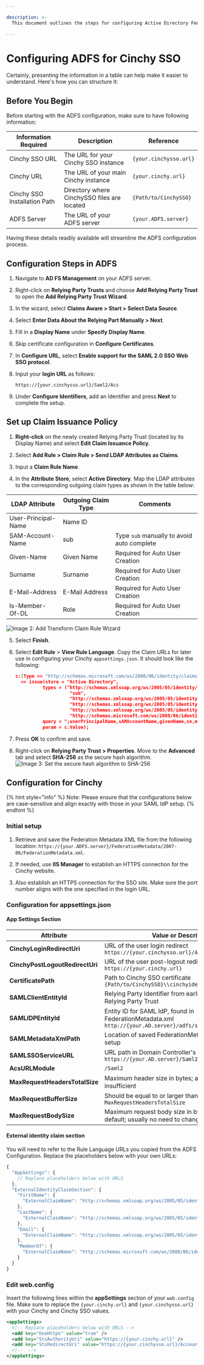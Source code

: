 ```yaml
---

description: >-
  This document outlines the steps for configuring Active Directory Federation Services (ADFS) to facilitate Single Sign-On (SSO) with Cinchy.

---
```


# Configuring ADFS for Cinchy SSO

Certainly, presenting the information in a table can help make it easier to understand. Here's how you can structure it:

## Before You Begin

Before starting with the ADFS configuration, make sure to have following information:

| Information Required         | Description                                 | Reference              |
| ---------------------------- | ------------------------------------------- | ---------------------- |
| Cinchy SSO URL               | The URL for your Cinchy SSO instance        | `{your.cinchysso.url}` |
| Cinchy URL                   | The URL of your main Cinchy instance        | `{your.cinchy.url}`    |
| Cinchy SSO Installation Path | Directory where CinchySSO files are located | `{Path/to/CinchySSO}`  |
| ADFS Server                  | The URL of your ADFS server                 | `{your.ADFS.server}`   |

Having these details readily available will streamline the ADFS configuration process.

## Configuration Steps in ADFS

1. Navigate to **AD FS Management** on your ADFS server.

2. Right-click on **Relying Party Trusts** and choose **Add Relying Party Trust** to open the **Add Relying Party Trust Wizard**.  

3. In the wizard, select **Claims Aware > Start > Select Data Source**.

4. Select **Enter Data About the Relying Part Manually > Next**.

5. Fill in a **Display Name** under **Specify Display Name**.

6. Skip certificate configuration in **Configure Certificates**.

7. In **Configure URL**, select **Enable support for the SAML 2.0 SSO Web SSO protocol**.

8. Input your **login URL** as follows:

   ```
   https://{your.cinchysso.url}/Saml2/Acs
   ```

9. Under **Configure Identifiers**, add an Identifier and press **Next** to complete the setup.

## Set up Claim Issuance Policy

1. **Right-click** on the newly created Relying Party Trust (located by its Display Name) and select **Edit Claim Issuance Policy**.

2. Select **Add Rule > Claim Rule > Send LDAP Attributes as Claims**.

3. Input a **Claim Rule Name**.

4. In the **Attribute Store**, select **Active Directory**. Map the LDAP attributes to the corresponding outgoing claim types as shown in the table below:

| LDAP Attribute      | Outgoing Claim Type | Comments                                   |
| ------------------- | ------------------- | ------------------------------------------ |
| User-Principal-Name | Name ID             |                                            |
| SAM-Account-Name    | sub                 | Type `sub` manually to avoid auto complete |
| Given-Name          | Given Name          | Required for Auto User Creation            |
| Surname             | Surname             | Required for Auto User Creation            |
| E-Mail-Address      | E-Mail Address      | Required for Auto User Creation            |
| Is-Member-Of-DL     | Role                | Required for Auto User Creation            |

![Image 2: Add Transform Claim Rule Wizard](<../../../../../.gitbook/assets/image (495).png>)

5. Select **Finish**.

6. Select **Edit Rule** > **View Rule Language**. Copy the Claim URLs for later use in configuring your Cinchy `appsettings.json`. It should look like the following:
    ```json
    c:[Type == "http://schemas.microsoft.com/ws/2008/06/identity/claims/windowsaccountname", Issuer == "AD AUTHORITY"]
      => issue(store = "Active Directory",
              types = ("http://schemas.xmlsoap.org/ws/2005/05/identity/claims/nameidentifier",
                        "sub",
                        "http://schemas.xmlsoap.org/ws/2005/05/identity/claims/givenname",
                        "http://schemas.xmlsoap.org/ws/2005/05/identity/claims/surname",
                        "http://schemas.xmlsoap.org/ws/2005/05/identity/claims/emailaddress",
                        "http://schemas.microsoft.com/ws/2008/06/identity/claims/role"),
              query = ";userPrincipalName,sAMAccountName,givenName,sn,mail,memberOf;{0}",
              param = c.Value);
    ```
    

7. Press **OK** to confirm and save.

8. Right-click on **Relying Party Trust > Properties**. Move to the **Advanced** tab and select **SHA-256** as the secure hash algorithm.  
   ![Image 3: Set the secure hash algorithm to SHA-256](<../../../../../.gitbook/assets/image (583).png>)

## Configuration for Cinchy

{% hint style="info" %}
Note: Please ensure that the configurations below are case-sensitive and align exactly with those in your SAML IdP setup.
{% endhint %}

### Initial setup

1. Retrieve and save the Federation Metadata XML file from the following location: `https://{your.ADFS.server}/FederationMetadata/2007-06/FederationMetadata.xml`.

2. If needed, use **IIS Manager** to establish an HTTPS connection for the Cinchy website.

3. Also establish an HTTPS connection for the SSO site. Make sure the port number aligns with the one specified in the login URL.

### Configuration for appsettings.json

#### App Settings Section

| Attribute                       | Value or Description                                                                                     |
| ------------------------------- | -------------------------------------------------------------------------------------------------------- |
| **CinchyLoginRedirectUri**      | URL of the user login redirect<br>`https://{your.cinchysso.url}/Account/LoginRedirect`                   |
| **CinchyPostLogoutRedirectUri** | URL of the user post-logout redirect<br>`https://{your.cinchy.url}`                                      |
| **CertificatePath**             | Path to Cinchy SSO certificate<br>`{Path/to/CinchySSO}\\cinchyidentitysrv.pfx`                           |
| **SAMLClientEntityId**          | Relying Party Identifier from earlier-configured Relying Party Trust                                     |
| **SAMLIDPEntityId**             | Entity ID for SAML IdP, found in FederationMetadata.xml<br>`http://{your.AD.server}/adfs/services/trust` |
| **SAMLMetadataXmlPath**         | Location of saved FederationMetadata.xml from Initial setup                                              |
| **SAMLSSOServiceURL**           | URL path in Domain Controller's in-service endpoints<br>`https://{your.AD.server}/Saml2/Acs`             |
| **AcsURLModule**                | `/Saml2`                                                                                                 |
| **MaxRequestHeadersTotalSize**  | Maximum header size in bytes; adjustable if default is insufficient                                      |
| **MaxRequestBufferSize**        | Should be equal to or larger than `MaxRequestHeadersTotalSize`                                           |
| **MaxRequestBodySize**          | Maximum request body size in bytes (use `-1` for default; usually no need to change)                     |

#### External identity claim section

You will need to refer to the Rule Language URLs you copied from the ADFS Configuration. Replace the placeholders below with your own URLs:

```js
{
  "AppSettings": {
    // Replace placeholders below with URLS
  },
  "ExternalIdentityClaimSection": {
    "FirstName": {
      "ExternalClaimName": "http://schemas.xmlsoap.org/ws/2005/05/identity/claims/givenname"
    },
    "LastName": {
      "ExternalClaimName": "http://schemas.xmlsoap.org/ws/2005/05/identity/claims/surname"
    },
    "Email": {
      "ExternalClaimName": "http://schemas.xmlsoap.org/ws/2005/05/identity/claims/emailaddress"
    },
    "MemberOf": {
      "ExternalClaimName": "http://schemas.microsoft.com/ws/2008/06/identity/claims/role"
    }
  }
}
```

### Edit web.config

Insert the following lines within the **appSettings** section of your `web.config` file. Make sure to replace the 
`{your.cinchy.url}` and `{your.cinchysso.url}` with your Cinchy and Cinchy SSO values.

```xml
<appSettings>
  <!-- Replace placeholders below with URLS -->
  <add key="UseHttps" value="true" />
  <add key="StsAuthorityUri" value="https://{your.cinchy.url}" />
  <add key="StsRedirectUri" value="https://{your.cinchysso.url}/Account/LoginRedirect" />
  <!--  -->
</appSettings>
```
